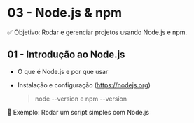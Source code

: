 # 03 - Node.js & npm

✅ Objetivo: Rodar e gerenciar projetos usando Node.js e npm.

## 01 - Introdução ao Node.js

- O que é Node.js e por que usar
- Instalação e configuração (https://nodejs.org)

  > node --version e npm --version

🚀 Exemplo: Rodar um script simples com Node.js

